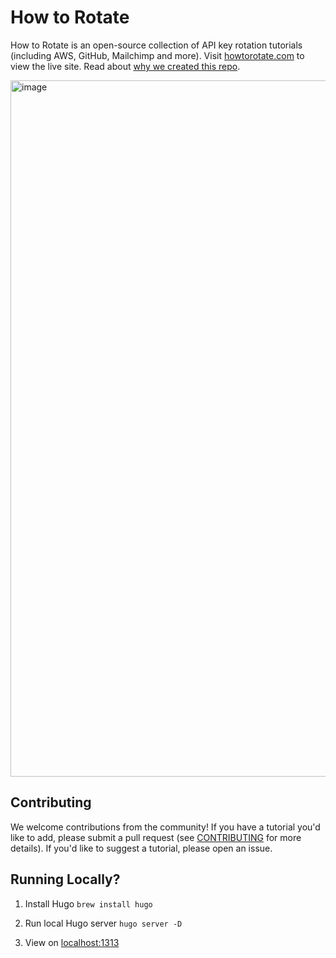 # How to Rotate

How to Rotate is an open-source collection of API key rotation tutorials (including AWS, GitHub, Mailchimp and more). Visit [howtorotate.com](https://howtorotate.com) to view the live site. Read about [why we created this repo](https://trufflesecurity.com/blog/how-to-rotate-key-rotation-tutorials/).

<img width="1114" alt="image" src="https://github.com/trufflesecurity/how-to-rotate/assets/3084554/3ffa28d3-5f19-4e9c-ace5-aa72ea2bf90d">


## Contributing
We welcome contributions from the community! If you have a tutorial you'd like to add, please submit a pull request (see [CONTRIBUTING](https://github.com/trufflesecurity/how-to-rotate/blob/main/CONTRIBUTING.md) for more details). If you'd like to suggest a tutorial, please open an issue.

## Running Locally?

1. Install Hugo
   `brew install hugo`

2. Run local Hugo server
   `hugo server -D`

3. View on [localhost:1313](http://localhost:1313)
